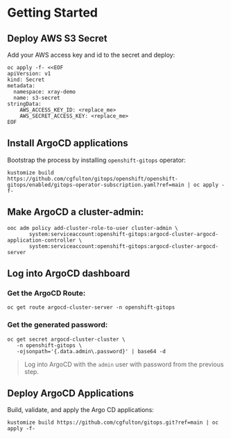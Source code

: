 # Getting Started
## Deploy AWS S3 Secret
Add your AWS access key and id to the secret and deploy:
```shell
oc apply -f- <<EOF
apiVersion: v1
kind: Secret
metadata:
  namespace: xray-demo
  name: s3-secret
stringData:
    AWS_ACCESS_KEY_ID: <replace_me>
    AWS_SECRET_ACCESS_KEY: <replace_me>
EOF
```
## Install ArgoCD applications
Bootstrap the process by installing `openshift-gitops` operator:
```shell
kustomize build https://github.com/cgfulton/gitops/openshift/openshift-gitops/enabled/gitops-operator-subscription.yaml?ref=main | oc apply -f-
```
## Make ArgoCD a cluster-admin:
```shell
ooc adm policy add-cluster-role-to-user cluster-admin \
       system:serviceaccount:openshift-gitops:argocd-cluster-argocd-application-controller \
       system:serviceaccount:openshift-gitops:argocd-cluster-argocd-server 
```
## Log into ArgoCD dashboard
### Get the ArgoCD Route:
```shell
oc get route argocd-cluster-server -n openshift-gitops
```
### Get the generated password:
```shell
oc get secret argocd-cluster-cluster \
   -n openshift-gitops \
   -ojsonpath='{.data.admin\.password}' | base64 -d
```
> Log into ArgoCD with the `admin` user with password from the previous step.
## Deploy ArgoCD Applications
Build, validate, and apply the Argo CD applications:
```shell
kustomize build https://github.com/cgfulton/gitops.git?ref=main | oc apply -f- 
```



